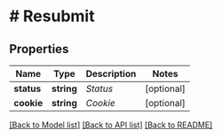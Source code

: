 # # Resubmit

## Properties

Name | Type | Description | Notes
------------ | ------------- | ------------- | -------------
**status** | **string** | _Status_ | [optional]
**cookie** | **string** | _Cookie_ | [optional]

[[Back to Model list]](../../README.md#models) [[Back to API list]](../../README.md#endpoints) [[Back to README]](../../README.md)
